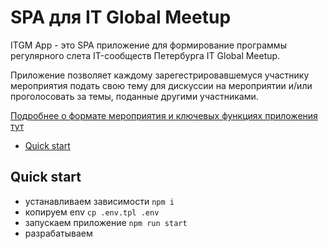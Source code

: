 # SPA для IT Global Meetup
ITGM App - это SPA приложение для формирование программы регулярного слета IT-сообществ Петербурга IT Global Meetup. 

Приложение позволяет каждому зарегестрировавшемуся участнику мероприятия подать свою тему для дискуссии на мероприятии и/или проголосовать за темы, поданные другими участниками.

[Подробнее о формате мероприятия и ключевых функциях приложения тут](https://github.com/Piter-United/itgm/wiki/Product-Vision)

- [Quick start](#quick-start)

## Quick start

- устанавливаем зависимости `npm i`
- копируем env `cp .env.tpl .env`
- запускаем приложение `npm run start`
- разрабатываем
